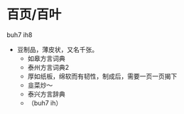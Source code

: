 # 百页/百叶
buh7 ih8
+ 豆制品，薄皮状，又名千张。
  * 如皋方言词典
  * 泰州方言词典2
  + 厚如纸板，绵软而有韧性，制成后，需要一页一页揭下
  - 韭菜炒～
  * 泰兴方言辞典
  + （buh7 ih）
